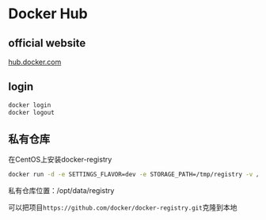 # Docker Hub

## official website

[hub.docker.com](https://hub.docker.com/)

## login

```bash
docker login
docker logout
```

## 私有仓库

在CentOS上安装docker-registry
```bash
docker run -d -e SETTINGS_FLAVOR=dev -e STORAGE_PATH=/tmp/registry -v /opt/data/registry:/tmp/registry  -p 5000:5000 registry
```
私有仓库位置：/opt/data/registry

可以把项目`https://github.com/docker/docker-registry.git`克隆到本地
